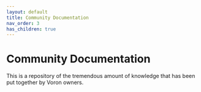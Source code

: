 ```yaml
---
layout: default
title: Community Documentation
nav_order: 3
has_children: true
---
```


# Community Documentation

This is a repository of the tremendous amount of knowledge that has been put together by Voron owners.

